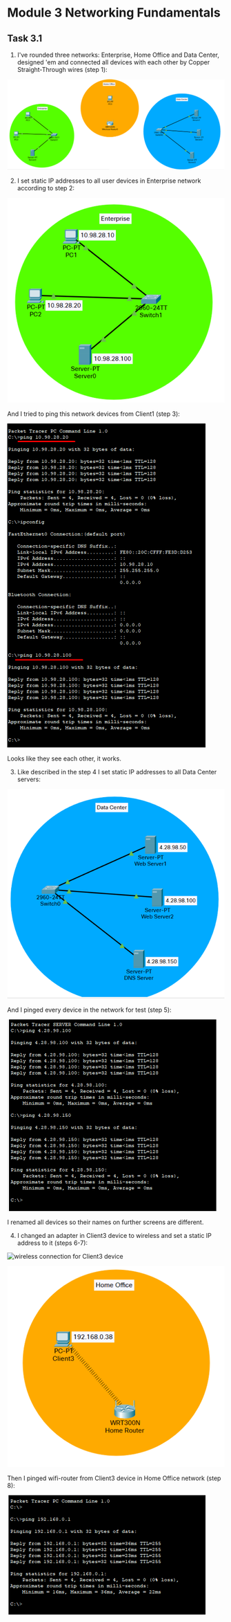 # Module 3 Networking Fundamentals

## Task 3.1

1. I've rounded three networks: Enterprise, Home Office and Data Center, designed 'em and connected all devices with each other by Copper Straight-Through wires (step 1):

![created networks with connections](./images/1.png?raw=true)

2. I set static IP addresses to all user devices in Enterprise network according to step 2:

![enterprise network's addresses](./images/2.png?raw=true)

And I tried to ping this network devices from Client1 (step 3):

![pinging Enterprise network's devices from Client1](./images/3.png?raw=true)

Looks like they see each other, it works.

3. Like described in the step 4 I set static IP addresses to all Data Center servers:

![Data Center network's addresses](./images/4.png?raw=true)

And I pinged every device in the network for test (step 5):

![pinging Data Center network's devices from Web Server1](./images/5.png?raw=true)

I renamed all devices so their names on further screens are different.

4. I changed an adapter in Client3 device to wireless and set a static IP address to it (steps 6-7):

![wireless connection for Client3 device](./images/6.png?raw=true)

![static IP address for Client3 device](./images/7.png?raw=true)

Then I pinged wifi-router from Client3 device in Home Office network (step 8):

![pinging wifi-router](./images/8.png?raw=true)

